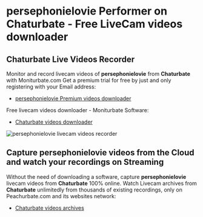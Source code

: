 # persephonielovie Performer on Chaturbate - Free LiveCam videos downloader

## Chaturbate Live Videos Recorder

Monitor and record livecam videos of **persephonielovie** from **Chaturbate** with Moniturbate.com
Get a premium trial for free by just and only registering with your Email address:
* [persephonielovie Premium videos downloader](https://moniturbate.com/request-demo-licence-key.html)

Free livecam videos downloader - Moniturbate Software:
* [Chaturbate videos downloader](https://moniturbate.com/moniturbate-download-software.html)

![persephonielovie livecam videos recorder](https://peachurnet.com/templates/moniturbate-software.png)


## Capture persephonielovie videos from the Cloud and watch your recordings on Streaming

Without the need of downloading a software, capture **persephonielovie** livecam videos from **Chaturbate** 100% online.
Watch Livecam archives from **Chaturbate** unlimitedly from thousands of existing recordings, only on Peachurbate.com and its websites network:
* [Chaturbate videos archives](https://peachurnet.com/)